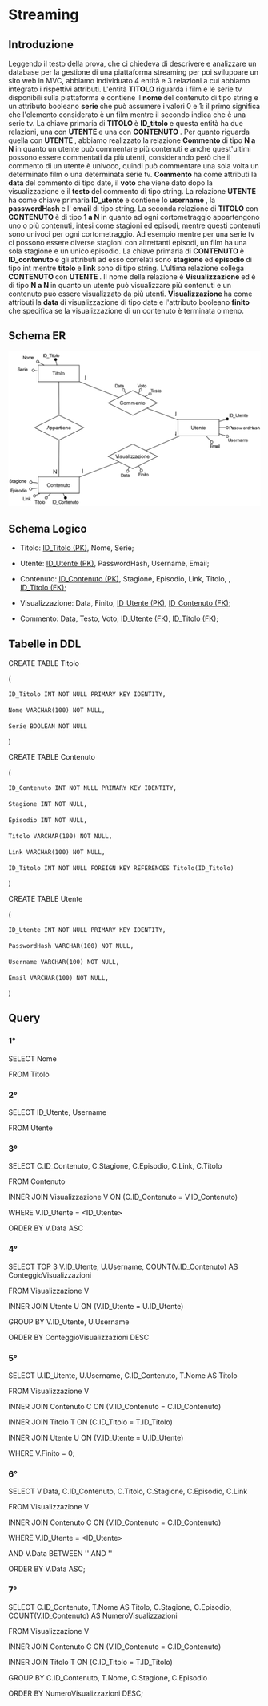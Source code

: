 # Streaming

## Introduzione

Leggendo il testo della prova, che ci chiedeva di descrivere e analizzare un database per la gestione di una piattaforma streaming per poi sviluppare un sito web in MVC, abbiamo individuato 4 entità e 3 relazioni a cui abbiamo integrato i rispettivi attributi. L'entità <b> TITOLO </b> riguarda i film e le serie tv disponibili sulla piattaforma e contiene il <b> nome </b> del contenuto di tipo string e un attributo booleano <b> serie </b> che può assumere i valori 0 e 1: il primo significa che l'elemento considerato è un film mentre il secondo indica che è una serie tv. La chiave primaria di <b> TITOLO </b> è <b> ID_titolo </b> e questa entità ha due relazioni, una con <b> UTENTE </b> e una con <b> CONTENUTO </b>. Per quanto riguarda quella con <b> UTENTE </b>, abbiamo realizzato la relazione <b> Commento </b> di tipo <b> N a N </b> in quanto un utente può commentare più contenuti e anche quest'ultimi possono essere commentati da più utenti, considerando però che il commento di un utente è univoco, quindi può commentare una sola volta un determinato film o una determinata serie tv. <b> Commento </b> ha come attributi la <b> data </b> del commento di tipo date, il <b> voto </b> che viene dato dopo la visualizzazione e il <b> testo </b> del commento di tipo string. La relazione <b> UTENTE </b> ha come chiave primaria <b> ID_utente </b> e contiene lo <b> username </b>, la <b> passwordHash </b> e l'<b> email </b> di tipo string. La seconda relazione di <b> TITOLO </b> con <b> CONTENUTO </b> è di tipo <b> 1 a N </b> in quanto ad ogni cortometraggio appartengono uno o più contenuti, intesi come stagioni ed episodi, mentre questi contenuti sono univoci per ogni cortometraggio. Ad esempio mentre per una serie tv ci possono essere diverse stagioni con altrettanti episodi, un film ha una sola stagione e un unico episodio. La chiave primaria di <b> CONTENUTO </b> è <b> ID_contenuto </b> e gli attributi ad esso correlati sono <b> stagione </b> ed <b> episodio </b>di tipo int mentre <b> titolo </b> e <b> link </b> sono di tipo string. L'ultima relazione collega <b> CONTENUTO </b> con <b> UTENTE </b>. Il nome della relazione è <b> Visualizzazione </b> ed è di tipo <b> N a N </b> in quanto un utente può visualizzare più contenuti e un contenuto può essere visualizzato da più utenti. <b> Visualizzazione </b> ha come attributi la <b> data </b> di visualizzazione di tipo date e l'attributo booleano <b> finito </b> che specifica se la visualizzazione di un contenuto è terminata o meno.
## Schema ER

![Schema_ER](./er_schema.svg)

## Schema Logico

- Titolo: <u>ID_Titolo (PK)</u>, Nome, Serie;

- Utente: <u>ID_Utente (PK)</u>, PasswordHash, Username, Email;

- Contenuto: <u>ID_Contenuto (PK)</u>, Stagione, Episodio, Link, Titolo, , <u>ID_Titolo (FK)</u>;
  
- Visualizzazione: Data, Finito, <u>ID_Utente (PK)</u>, <u>ID_Contenuto (FK)</u>;
  
- Commento: Data, Testo, Voto, <u>ID_Utente (FK)</u>, <u>ID_Titolo (FK)</u>;

## Tabelle in DDL

CREATE TABLE Titolo

(

    ID_Titolo INT NOT NULL PRIMARY KEY IDENTITY,

    Nome VARCHAR(100) NOT NULL,

    Serie BOOLEAN NOT NULL
)

CREATE TABLE Contenuto

(

    ID_Contenuto INT NOT NULL PRIMARY KEY IDENTITY,

    Stagione INT NOT NULL,

    Episodio INT NOT NULL,

    Titolo VARCHAR(100) NOT NULL,

    Link VARCHAR(100) NOT NULL,

    ID_Titolo INT NOT NULL FOREIGN KEY REFERENCES Titolo(ID_Titolo)
)

CREATE TABLE Utente

(

    ID_Utente INT NOT NULL PRIMARY KEY IDENTITY,

    PasswordHash VARCHAR(100) NOT NULL,

    Username VARCHAR(100) NOT NULL,

    Email VARCHAR(100) NOT NULL,

)

## Query

### 1°

SELECT Nome 

FROM Titolo

### 2°

SELECT ID_Utente, Username

FROM Utente

### 3°

SELECT C.ID_Contenuto, C.Stagione, C.Episodio, C.Link, C.Titolo

FROM Contenuto

INNER JOIN Visualizzazione V ON (C.ID_Contenuto = V.ID_Contenuto)

WHERE V.ID_Utente = <ID_Utente>

ORDER BY V.Data ASC

### 4°

SELECT TOP 3 V.ID_Utente, U.Username, COUNT(V.ID_Contenuto) AS ConteggioVisualizzazioni


FROM Visualizzazione V


INNER JOIN Utente U ON (V.ID_Utente = U.ID_Utente)


GROUP BY V.ID_Utente, U.Username


ORDER BY ConteggioVisualizzazioni DESC

### 5°

SELECT U.ID_Utente, U.Username, C.ID_Contenuto, T.Nome AS Titolo


FROM Visualizzazione V


INNER JOIN Contenuto C ON (V.ID_Contenuto = C.ID_Contenuto)


INNER JOIN Titolo T ON (C.ID_Titolo = T.ID_Titolo)


INNER JOIN Utente U ON (V.ID_Utente = U.ID_Utente)


WHERE V.Finito = 0;

### 6°

SELECT V.Data, C.ID_Contenuto, C.Titolo, C.Stagione, C.Episodio, C.Link


FROM Visualizzazione V


INNER JOIN Contenuto C ON (V.ID_Contenuto = C.ID_Contenuto)


WHERE V.ID_Utente = <ID_Utente>


AND V.Data BETWEEN '<DataInizio>' AND '<DataFine>'


ORDER BY V.Data ASC;

### 7°

SELECT C.ID_Contenuto, T.Nome AS Titolo, C.Stagione, C.Episodio, COUNT(V.ID_Contenuto) AS NumeroVisualizzazioni


FROM Visualizzazione V


INNER JOIN Contenuto C ON (V.ID_Contenuto = C.ID_Contenuto)


INNER JOIN Titolo T ON (C.ID_Titolo = T.ID_Titolo)


GROUP BY C.ID_Contenuto, T.Nome, C.Stagione, C.Episodio


ORDER BY NumeroVisualizzazioni DESC;






